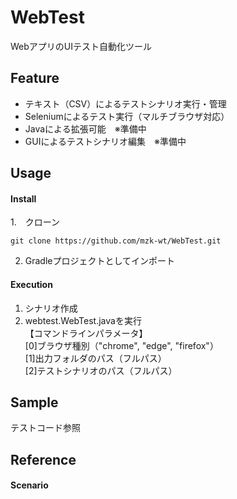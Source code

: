 # WebTest
WebアプリのUIテスト自動化ツール

## Feature
- テキスト（CSV）によるテストシナリオ実行・管理
- Seleniumによるテスト実行（マルチブラウザ対応）
- Javaによる拡張可能　※準備中
- GUIによるテストシナリオ編集　※準備中

## Usage
#### Install
1.　クローン
```
git clone https://github.com/mzk-wt/WebTest.git
```

2. Gradleプロジェクトとしてインポート

#### Execution
1. シナリオ作成
2. webtest.WebTest.javaを実行  
【コマンドラインパラメータ】  
[0]ブラウザ種別（"chrome", "edge", "firefox"）  
[1]出力フォルダのパス（フルパス）  
[2]テストシナリオのパス（フルパス）  

## Sample
テストコード参照

## Reference
#### Scenario
